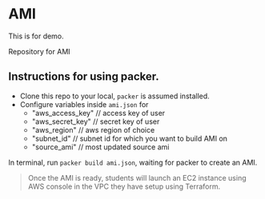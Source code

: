 # AMI

This is for demo.

Repository for AMI

## Instructions for using packer.
* Clone this repo to your local, `packer` is assumed installed. 
* Configure variables inside `ami.json` for 
  *  "aws_access_key" // access key of user
  *  "aws_secret_key" // secret key of user
  *  "aws_region" // aws region of choice
  *  "subnet_id" // subnet id for which you want to build AMI on
  *  "source_ami" // most updated source ami

In terminal, run `packer build ami.json`, waiting for packer to create an AMI.


> Once the AMI is ready, students will launch an EC2 instance using AWS console in the VPC they have setup using Terraform. 
